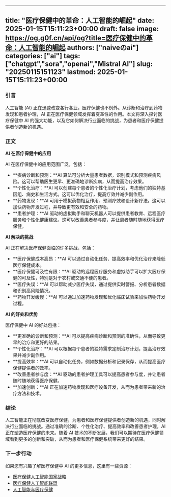 
---
title: "医疗保健中的革命：人工智能的崛起"
date: 2025-01-15T15:11:23+00:00
draft: false
image: https://og.g0f.cn/api/og?title=医疗保健中的革命：人工智能的崛起
authors: ["naiveのai"]
categories: ["ai"]
tags: ["chatgpt","sora","openai","Mistral AI"]
slug: "20250115151123"
lastmod: 2025-01-15T15:11:23+00:00
---
### 引言

人工智能 (AI) 正在迅速改变各行各业，医疗保健也不例外。从诊断和治疗到药物发现和患者护理，AI 正在医疗保健领域发挥着变革性的作用。本文将深入探讨医疗保健中 AI 的强大功能，以及它如何解决行业面临的挑战，为患者和医疗保健提供者创造新的机遇。

### 正文

**AI 在医疗保健中的应用**

AI 在医疗保健中的应用范围广泛，包括：

- **疾病诊断和预测：**AI 算法可分析大量患者数据，识别模式和预测疾病风险。这可以帮助医生更早、更准确地诊断疾病，从而提高治疗效果。
- **个性化治疗：**AI 可以创建每个患者的个性化治疗计划，考虑他们的独特基因组、病史和生活方式。这可以优化治疗，提高疗效并减少副作用。
- **药物发现：**AI 可用于模拟药物相互作用、预测疗效和设计新疗法。这可以加快药物开发过程，并导致更有效和安全的药物。
- **患者护理：**AI 驱动的虚拟助手和聊天机器人可以提供患者教育、远程医疗服务和个性化健康建议。这可以改善患者参与度，并让患者随时随地获得医疗保健。

**AI 解决的挑战**

AI 正在解决医疗保健面临的许多挑战，包括：

- **医疗保健成本高昂：**AI 可以通过自动化任务、提高效率和优化治疗来降低医疗保健成本。
- **医疗保健可及性有限：**AI 驱动的远程医疗服务和虚拟助手可以扩大医疗保健的可及性，特别是对于农村或交通不便的患者。
- **医疗失误：**AI 可以帮助减少医疗失误，通过提供实时警报、分析患者数据和识别高风险情况。
- **药物开发缓慢：**AI 可以通过加速药物发现和优化临床试验来加快药物开发过程。

**AI 的好处和优势**

医疗保健中 AI 的好处包括：

- **更准确的诊断和预测：**AI 可以提高疾病诊断和预测的准确性，从而导致更早的治疗和更好的结果。
- **个性化治疗：**AI 可以根据每个患者的独特需求定制治疗计划，提高治疗效果并减少副作用。
- **提高效率：**AI 可以自动化任务，例如数据分析和记录保存，从而提高医疗保健提供者的效率。
- **改善患者参与度：**AI 驱动的患者护理工具可以提高患者参与度，并让患者随时随地获得医疗保健。
- **加速创新：**AI 正在加速药物发现和医疗设备开发，从而为患者带来新的治疗方法和技术。

### 结论

人工智能正在彻底改变医疗保健，为患者和医疗保健提供者创造新的机遇，同时解决行业面临的挑战。通过准确的诊断、个性化治疗、提高效率和改善患者护理，AI 正在塑造医疗保健的未来。随着 AI 技术的不断发展，我们可以期待在医疗保健领域看到更多的创新和突破，从而为患者和医疗保健系统带来更好的结果。

### 下一步行动

如果您有兴趣了解医疗保健中 AI 的更多信息，这里有一些资源：

- [医疗保健人工智能国家战略](https://www.nih.gov/artificial-intelligence-ai/national-strategy-artificial-intelligence-ai-healthcare)
- [医疗保健人工智能联盟](https://www.hi-alliance.org/)
- [人工智能与医疗保健](https://www.who.int/digital-health/artificial-intelligence-healthcare)